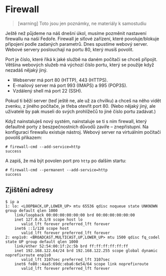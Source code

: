 # Firewall

> [warning]
> Toto jsou jen poznámky, ne materiály k samostudiu


Ještě než půjdeme na náš dnešní úkol, musíme pozměnit nastavení firewallu na naší Fedoře.
Firewall je síťové zařízení, které povoluje/blokuje připojení podle zadaných parametrů.
Dnes spustíme webový server.
Webové servery poslouchají na portu 80, který musíš povolit. 

Port je číslo, které říká k jaké službě na daném počítači se chceš připojit.
Většina webových služeb má výchozí číslo portu, který se použije když nezadáš nějaký jiný.
- Webserver má port 80 (HTTP), 443 (HTTPS).
- E-mailový server má port 993 (IMAPS) a 995 (POP3S).
- Vzdálený shell má port 22 (SSH).

Pokud ti běží server (teď ještě ne, ale už za chvilku) a chceš na něho vidět zvenku,
z jiného počítače, je třeba otevřít port 80.
(Nebo nějaký jiný, ale uživatelé by pak museli do svých prohlížečů to jiné číslo portu zadávat.)

Když nainstaluješ nový systém, nainstaluje se ti s ním firewall,
který defaultně porty z beszpečnostních důvodů zavíře – znepřístupní.
Na konfiguraci firewallu existuje nástroj.
Webový server na virtuálním počítači povolíš příkazem:
```console
# firewall-cmd --add-service=http
success
``` 
A zapiš, že má být povolen port pro `http` po dalším startu:
```console
# firewall-cmd --permanent --add-service=http 
success
```

## Zjištění adresy

```
$ ip a
1: lo: <LOOPBACK,UP,LOWER_UP> mtu 65536 qdisc noqueue state UNKNOWN group default qlen 1000
    link/loopback 00:00:00:00:00:00 brd 00:00:00:00:00:00
    inet 127.0.0.1/8 scope host lo
       valid_lft forever preferred_lft forever
    inet6 ::1/128 scope host 
       valid_lft forever preferred_lft forever
2: enp1s0: <BROADCAST,MULTICAST,UP,LOWER_UP> mtu 1500 qdisc fq_codel state UP group default qlen 1000
    link/ether 52:54:00:1f:2c:5b brd ff:ff:ff:ff:ff:ff
    inet 192.168.122.64/24 brd 192.168.122.255 scope global dynamic noprefixroute enp1s0
       valid_lft 3107sec preferred_lft 3107sec
    inet6 fe80::4aa5:69dc:eba6:6e54/64 scope link noprefixroute 
       valid_lft forever preferred_lft forever
```
